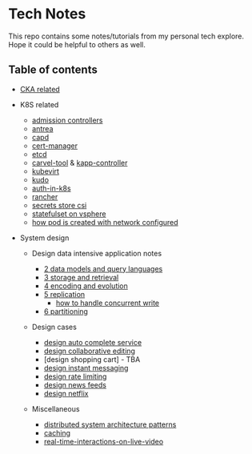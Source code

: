 # Tech Notes

This repo contains some notes/tutorials from my personal tech explore. Hope it could be helpful to others as well.

## Table of contents

- [CKA related](cka)

- K8S related
  - [admission controllers](k8s/explore-admission-controllers/explore-admission-controllers.md)
  - [antrea](k8s/explore-antrea/explore-antrea.md)
  - [capd](k8s/explore-capd/explore-capd.md)
  - [cert-manager](k8s/explore-cert-manager/explore-cert-manager.md)
  - [etcd](k8s/explore-etcd/readme.md)
  - [carvel-tool](k8s/explore-k14s/readme.md) & [kapp-controller](k8s/explore-kapp-controller/readme.md)
  - [kubevirt](k8s/explore-kubevirt/explore-kubevirt.md)
  - [kudo](k8s/explore-kudo/explore-kudo.md)
  - [auth-in-k8s](k8s/explore-pinniped/auth-in-k8s.md)
  - [rancher](k8s/explore-rancher/explore-rancher.md)
  - [secrets store csi](k8s/explore-secrets-store-csi/explore-secrets-store-csi.md)
  - [statefulset on vsphere](k8s/explore-statefulset-on-vsphere/explore-statefulset-on-vsphere.md)
  - [how pod is created with network configured](k8s/how-pod-created-with-network-configured/readme.md)

- System design
  - Design data intensive application notes
    - [2 data models and query languages](system-design/2-data-models-and-query-languages/how-tree-is-stored-in-database.md)
    - [3 storage and retrieval](system-design/3-storage-and-retrieval/readme.md)
    - [4 encoding and evolution](system-design/4-encoding-and-evolution/readme.md)
    - [5 replication](system-design/5-replication/readme.md)
      - [how to handle concurrent write](system-design/5-replication/how-to-handle-concurrent-write.md)
    - [6 partitioning](system-design/6-partitioning/readme.md)
  
  - Design cases
    - [design auto complete service](system-design/topics/auto-complete-service/readme.md)
    - [design collaborative editing](system-design/topics/how-collaborative-editing-work/readme.md)
    - [design shopping cart] - TBA
    - [design instant messaging](system-design/topics/instant-messaging-system/readme.md)
    - [design rate limiting](system-design/topics/rate-limiting/readme.md)
    - [design news feeds](system-design/topics/news-feeds/readme.md)
    - [design netflix](system-design/topics/netflix/readme.md)

  - Miscellaneous
    - [distributed system architecture patterns](./system-design/distributed-system-architectural-patterns/readme.md)
    - [caching](system-design/topics/caching/readme.md)
    - [real-time-interactions-on-live-video](system-design/topics/real-time-interactions-on-live-video/readme.md)
